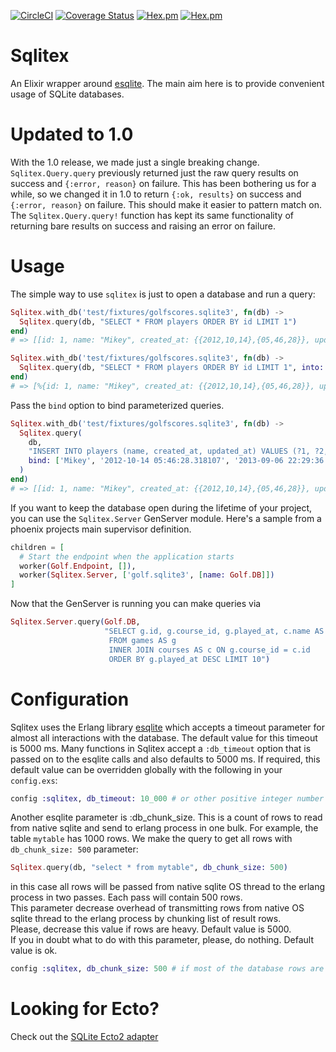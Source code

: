 [![CircleCI](https://circleci.com/gh/Sqlite-Ecto/sqlitex.svg?style=svg)](https://circleci.com/gh/Sqlite-Ecto/sqlitex)
[![Coverage Status](https://coveralls.io/repos/github/Sqlite-Ecto/sqlitex/badge.svg?branch=master)](https://coveralls.io/github/Sqlite-Ecto/sqlitex?branch=master)
[![Hex.pm](https://img.shields.io/hexpm/v/sqlitex.svg)](https://hex.pm/packages/sqlitex)
[![Hex.pm](https://img.shields.io/hexpm/dt/sqlitex.svg)](https://hex.pm/packages/sqlitex)

# Sqlitex

An Elixir wrapper around [esqlite](https://github.com/mmzeeman/esqlite). The main aim here is to provide convenient usage of SQLite databases.

# Updated to 1.0

With the 1.0 release, we made just a single breaking change. `Sqlitex.Query.query` previously returned just the raw query results on success and `{:error, reason}` on failure.
This has been bothering us for a while, so we changed it in 1.0 to return `{:ok, results}` on success and `{:error, reason}` on failure.
This should make it easier to pattern match on. The `Sqlitex.Query.query!` function has kept its same functionality of returning bare results on success and raising an error on failure.

# Usage

The simple way to use `sqlitex` is just to open a database and run a query:

```elixir
Sqlitex.with_db('test/fixtures/golfscores.sqlite3', fn(db) ->
  Sqlitex.query(db, "SELECT * FROM players ORDER BY id LIMIT 1")
end)
# => [[id: 1, name: "Mikey", created_at: {{2012,10,14},{05,46,28}}, updated_at: {{2013,09,06},{22,29,36}}, type: nil]]

Sqlitex.with_db('test/fixtures/golfscores.sqlite3', fn(db) ->
  Sqlitex.query(db, "SELECT * FROM players ORDER BY id LIMIT 1", into: %{})
end)
# => [%{id: 1, name: "Mikey", created_at: {{2012,10,14},{05,46,28}}, updated_at: {{2013,09,06},{22,29,36}}, type: nil}]
```

Pass the `bind` option to bind parameterized queries.

```elixir
Sqlitex.with_db('test/fixtures/golfscores.sqlite3', fn(db) ->
  Sqlitex.query(
    db,
    "INSERT INTO players (name, created_at, updated_at) VALUES (?1, ?2, ?3, ?4)",
    bind: ['Mikey', '2012-10-14 05:46:28.318107', '2013-09-06 22:29:36.610911']
  )
end)
# => [[id: 1, name: "Mikey", created_at: {{2012,10,14},{05,46,28}}, updated_at: {{2013,09,06},{22,29,36}}, type: nil]]
```

If you want to keep the database open during the lifetime of your project, you can use the `Sqlitex.Server` GenServer module.
Here's a sample from a phoenix projects main supervisor definition.

```elixir
children = [
  # Start the endpoint when the application starts
  worker(Golf.Endpoint, []),
  worker(Sqlitex.Server, ['golf.sqlite3', [name: Golf.DB]])
]
```

Now that the GenServer is running you can make queries via
```elixir
Sqlitex.Server.query(Golf.DB,
                     "SELECT g.id, g.course_id, g.played_at, c.name AS course
                      FROM games AS g
                      INNER JOIN courses AS c ON g.course_id = c.id
                      ORDER BY g.played_at DESC LIMIT 10")
```

# Configuration

Sqlitex uses the Erlang library [esqlite](https://github.com/mmzeeman/esqlite)
which accepts a timeout parameter for almost all interactions with the database.
The default value for this timeout is 5000 ms. Many functions in Sqlitex accept
a `:db_timeout` option that is passed on to the esqlite calls and also defaults
to 5000 ms. If required, this default value can be overridden globally with the
following in your `config.exs`:

```elixir
config :sqlitex, db_timeout: 10_000 # or other positive integer number of ms
```

Another esqlite parameter is :db_chunk_size.
This is a count of rows to read from native sqlite and send to erlang process in one bulk.
For example, the table `mytable` has 1000 rows. We make the query to get all rows with `db_chunk_size: 500` parameter:
```elixir
Sqlitex.query(db, "select * from mytable", db_chunk_size: 500)
```
in this case all rows will be passed from native sqlite OS thread to the erlang process in two passes.
Each pass will contain 500 rows.  
This parameter decrease overhead of transmitting rows from native OS sqlite thread to the erlang process by
chunking list of result rows.  
Please, decrease this value if rows are heavy. Default value is 5000.  
If you in doubt what to do with this parameter, please, do nothing. Default value is ok.
```elixir
config :sqlitex, db_chunk_size: 500 # if most of the database rows are heavy
```


# Looking for Ecto?
Check out the [SQLite Ecto2 adapter](https://github.com/Sqlite-Ecto/sqlite_ecto2)
